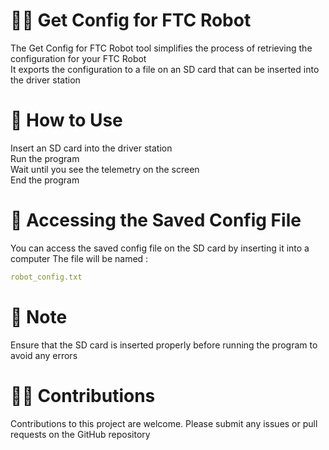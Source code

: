 # 🤖🔧 Get Config for FTC Robot
The Get Config for FTC Robot tool simplifies the process of retrieving the configuration for your FTC Robot   
It exports the configuration to a file on an SD card that can be inserted into the driver station    

# 🚀 How to Use
Insert an SD card into the driver station  
Run the program  
Wait until you see the telemetry on the screen  
End the program 

# 💾 Accessing the Saved Config File  
You can access the saved config file on the SD card by inserting it into a computer 
The file will be named :
```yaml
robot_config.txt
```

# 📝 Note
Ensure that the SD card is inserted properly before running the program to avoid any errors  

# 🙌🏼 Contributions
Contributions to this project are welcome. Please submit any issues or pull requests on the GitHub repository  

 



